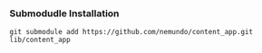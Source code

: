 ### Submodudle Installation
```
git submodule add https://github.com/nemundo/content_app.git lib/content_app
```